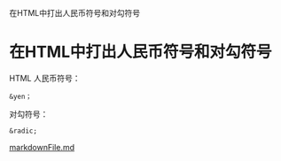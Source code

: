 在HTML中打出人民币符号和对勾符号

# 在HTML中打出人民币符号和对勾符号

HTML
人民币符号：

	&yen；

对勾符号：

	&radic;

[markdownFile.md](../_resources/acd092359888948ff61de65828e7f34b.bin)